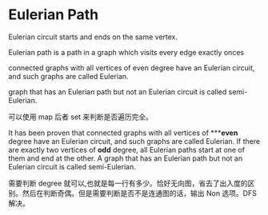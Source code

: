# Eulerian Path

Eulerian circuit starts and ends on the same vertex. 

Eulerian path is a path in a graph which visits every edge exactly onces

connected graphs with all vertices of even degree have an Eulerian circuit, and such graphs are called Eulerian.

 graph that has an Eulerian path but not an Eulerian circuit is called semi-Eulerian. 

可以使用 map 后者 set 来判断是否遍历完全。

It has been proven that connected graphs with all vertices of *****even** degree have an Eulerian circuit, and such graphs are called Eulerian. If there are exactly two vertices of **odd** degree, all Eulerian paths start at one of them and end at the other. A graph that has an Eulerian path but not an Eulerian circuit is called semi-Eulerian. 

需要判断 degree 就可以,也就是每一行有多少。恰好无向图，省去了出入度的区别。然后在判断奇偶。但是需要判断是否不是连通图的话，输出 Non 选项。DFS 解决。
